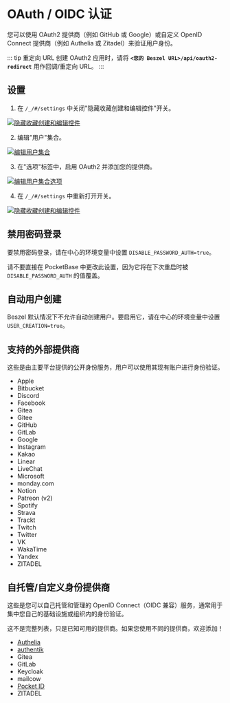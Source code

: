 # OAuth / OIDC 认证

您可以使用 OAuth2 提供商（例如 GitHub 或 Google）或自定义 OpenID Connect 提供商（例如 Authelia 或 Zitadel）来验证用户身份。

::: tip 重定向 URL
创建 OAuth2 应用时，请将 **`<您的 Beszel URL>/api/oauth2-redirect`** 用作回调/重定向 URL。
:::

## 设置

1. 在 `/_/#/settings` 中关闭"隐藏收藏创建和编辑控件"开关。

[![隐藏收藏创建和编辑控件](/image/edit-toggle-off.png)](/image/edit-toggle-off.png)

2. 编辑"用户"集合。

[![编辑用户集合](/image/edit-users-collection.png)](/image/edit-users-collection.png)

3. 在"选项"标签中，启用 OAuth2 并添加您的提供商。

[![编辑用户集合选项](/image/oauth-settings.png)](/image/oauth-settings.png)

4. 在 `/_/#/settings` 中重新打开开关。

[![隐藏收藏创建和编辑控件](/image/edit-toggle-on.png)](/image/edit-toggle-on.png)

## 禁用密码登录

要禁用密码登录，请在中心的环境变量中设置 `DISABLE_PASSWORD_AUTH=true`。

请不要直接在 PocketBase 中更改此设置，因为它将在下次重启时被 `DISABLE_PASSWORD_AUTH` 的值覆盖。

## 自动用户创建

Beszel 默认情况下不允许自动创建用户。要启用它，请在中心的环境变量中设置 `USER_CREATION=true`。

## 支持的外部提供商

这些是由主要平台提供的公开身份服务，用户可以使用其现有账户进行身份验证。

- Apple
- Bitbucket
- Discord
- Facebook
- Gitea
- Gitee
- GitHub
- GitLab
- Google
- Instagram
- Kakao
- Linear
- LiveChat
- Microsoft
- monday.com
- Notion
- Patreon (v2)
- Spotify
- Strava
- Trackt
- Twitch
- Twitter
- VK
- WakaTime
- Yandex
- ZITADEL

## 自托管/自定义身份提供商

这些是您可以自己托管和管理的 OpenID Connect（OIDC 兼容）服务，通常用于集中您自己的基础设施或组织内的身份验证。

这不是完整列表，只是已知可用的提供商。如果您使用不同的提供商，欢迎添加！

- [Authelia](https://www.authelia.com/integration/openid-connect/beszel/)
- [authentik](https://docs.goauthentik.io/integrations/services/beszel/)
- Gitea
- GitLab
- Keycloak
- mailcow
- [Pocket ID](https://pocket-id.org/docs/client-examples/beszel)
- ZITADEL
